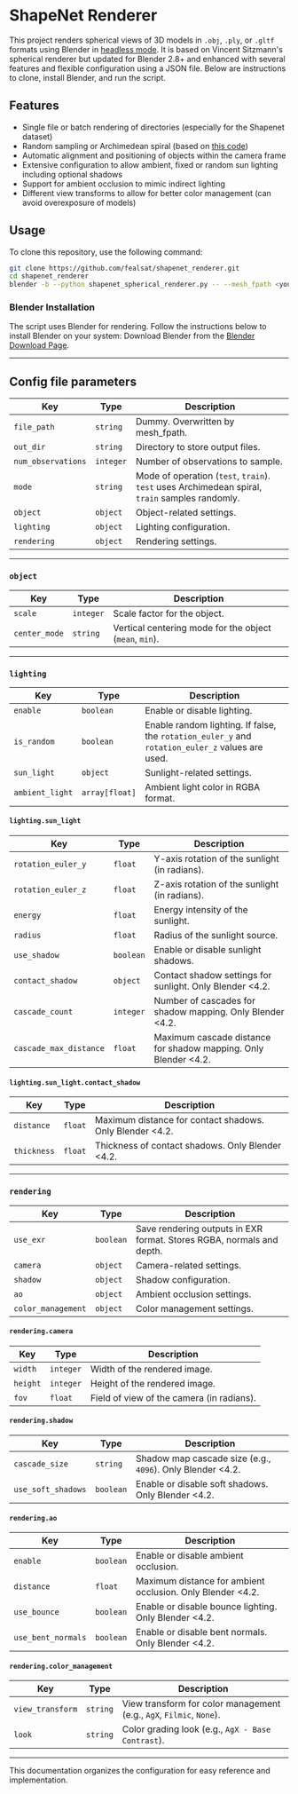 # ShapeNet Renderer

This project renders spherical views of 3D models in `.obj`, `.ply`, or `.gltf` formats using Blender in [headless mode](https://docs.blender.org/manual/en/latest/advanced/command_line/render.html). It is based on Vincent Sitzmann's spherical renderer but updated for Blender 2.8+ and enhanced with several features and flexible configuration using a JSON file. Below are instructions to clone, install Blender, and run the script.

## Features

- Single file or batch rendering of directories (especially for the Shapenet dataset)
- Random sampling or Archimedean spiral (based on [this code](https://github.com/vsitzmann/shapenet_renderer/blob/master/util.py#L205))
- Automatic alignment and positioning of objects within the camera frame
- Extensive configuration to allow ambient, fixed or random sun lighting including optional shadows
- Support for ambient occlusion to mimic indirect lighting
- Different view transforms to allow for better color management (can avoid overexposure of models)

## Usage

To clone this repository, use the following command:

```bash
git clone https://github.com/fealsat/shapenet_renderer.git
cd shapenet_renderer
blender -b --python shapenet_spherical_renderer.py -- --mesh_fpath <your_model_path> --config <your_config_file.json>
```

### Blender Installation

The script uses Blender for rendering. Follow the instructions below to install Blender on your system:
Download Blender from the [Blender Download Page](https://www.blender.org/download/).

---

## Config file parameters

| Key             | Type          | Description                                  |
|------------------|---------------|----------------------------------------------|
| `file_path`     | `string`      | Dummy. Overwritten by mesh_fpath.            |
| `out_dir`       | `string`      | Directory to store output files.             |
| `num_observations` | `integer`  | Number of observations to sample.           |
| `mode`          | `string`      | Mode of operation (`test`, `train`). `test` uses Archimedean spiral, `train` samples randomly.   |
| `object`        | `object`      | Object-related settings.                     |
| `lighting`      | `object`      | Lighting configuration.                      |
| `rendering`     | `object`      | Rendering settings.                          |

---

### `object`

| Key           | Type          | Description                                  |
|---------------|---------------|----------------------------------------------|
| `scale`       | `integer`     | Scale factor for the object.                 |
| `center_mode` | `string`      | Vertical centering mode for the object (`mean`, `min`).|

---

### `lighting`

| Key             | Type          | Description                                  |
|------------------|---------------|----------------------------------------------|
| `enable`        | `boolean`     | Enable or disable lighting.                  |
| `is_random`     | `boolean`     | Enable random lighting. If false, the `rotation_euler_y` and `rotation_euler_z` values are used.                     |
| `sun_light`     | `object`      | Sunlight-related settings.                   |
| `ambient_light` | `array[float]`| Ambient light color in RGBA format.          |

#### `lighting.sun_light`

| Key                  | Type          | Description                                  |
|-----------------------|---------------|----------------------------------------------|
| `rotation_euler_y`   | `float`       | Y-axis rotation of the sunlight (in radians).|
| `rotation_euler_z`   | `float`       | Z-axis rotation of the sunlight (in radians).|
| `energy`             | `float`       | Energy intensity of the sunlight.            |
| `radius`             | `float`       | Radius of the sunlight source.               |
| `use_shadow`         | `boolean`     | Enable or disable sunlight shadows.          |
| `contact_shadow`     | `object`      | Contact shadow settings for sunlight. Only Blender <4.2.        |
| `cascade_count`      | `integer`     | Number of cascades for shadow mapping. Only Blender <4.2.      |
| `cascade_max_distance` | `float`     | Maximum cascade distance for shadow mapping. Only Blender <4.2. |

#### `lighting.sun_light.contact_shadow`

| Key         | Type          | Description                                  |
|-------------|---------------|----------------------------------------------|
| `distance`  | `float`       | Maximum distance for contact shadows. Only Blender <4.2.        |
| `thickness` | `float`       | Thickness of contact shadows. Only Blender <4.2.                |

---

### `rendering`

| Key                 | Type          | Description                                  |
|----------------------|---------------|----------------------------------------------|
| `use_exr`           | `boolean`     | Save rendering outputs in EXR format. Stores RGBA, normals and depth.      |
| `camera`            | `object`      | Camera-related settings.                    |
| `shadow`            | `object`      | Shadow configuration.                       |
| `ao`                | `object`      | Ambient occlusion settings.                 |
| `color_management`  | `object`      | Color management settings.                  |

#### `rendering.camera`

| Key    | Type      | Description                                  |
|--------|-----------|----------------------------------------------|
| `width` | `integer` | Width of the rendered image.                |
| `height` | `integer` | Height of the rendered image.              |
| `fov`   | `float`   | Field of view of the camera (in radians).   |

#### `rendering.shadow`

| Key             | Type      | Description                                  |
|------------------|-----------|----------------------------------------------|
| `cascade_size`  | `string`  | Shadow map cascade size (e.g., `4096`). Only Blender <4.2.    |
| `use_soft_shadows` | `boolean` | Enable or disable soft shadows. Only Blender <4.2.       |

#### `rendering.ao`

| Key                | Type      | Description                                  |
|---------------------|-----------|----------------------------------------------|
| `enable`           | `boolean` | Enable or disable ambient occlusion.        |
| `distance`         | `float`   | Maximum distance for ambient occlusion. Only Blender <4.2.     |
| `use_bounce`       | `boolean` | Enable or disable bounce lighting. Only Blender <4.2.          |
| `use_bent_normals` | `boolean` | Enable or disable bent normals. Only Blender <4.2.         |

#### `rendering.color_management`

| Key             | Type      | Description                                  |
|------------------|-----------|----------------------------------------------|
| `view_transform` | `string`  | View transform for color management (e.g., `AgX`, `Filmic`, `None`). |
| `look`           | `string`  | Color grading look (e.g., `AgX - Base Contrast`). |

--- 

This documentation organizes the configuration for easy reference and implementation.
